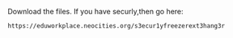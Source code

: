 Download the files.
If you have securly,then go here:
```
https://eduworkplace.neocities.org/s3ecur1yfreezerext3hang3r
```
